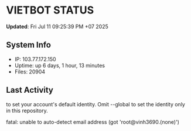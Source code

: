 # VIETBOT STATUS
**Updated**: Fri Jul 11 09:25:39 PM +07 2025

## System Info
- IP: 103.77.172.150
- Uptime: up 6 days, 1 hour, 13 minutes
- Files: 20904

## Last Activity

to set your account's default identity.
Omit --global to set the identity only in this repository.

fatal: unable to auto-detect email address (got 'root@vinh3690.(none)')
